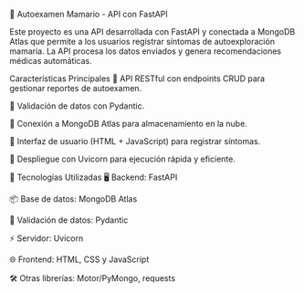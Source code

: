 🌸 Autoexamen Mamario - API con FastAPI

Este proyecto es una API desarrollada con FastAPI y conectada a MongoDB Atlas que permite a los usuarios registrar síntomas de autoexploración mamaria. La API procesa los datos enviados y genera recomendaciones médicas automáticas.

Características Principales
🌸 API RESTful con endpoints CRUD para gestionar reportes de autoexamen.

🌸 Validación de datos con Pydantic.

🌸 Conexión a MongoDB Atlas para almacenamiento en la nube.

🌸 Interfaz de usuario (HTML + JavaScript) para registrar síntomas.

🌸 Despliegue con Uvicorn para ejecución rápida y eficiente.


🚀 Tecnologías Utilizadas
🖥 Backend: FastAPI

📦 Base de datos: MongoDB Atlas

📜 Validación de datos: Pydantic

⚡ Servidor: Uvicorn

🌐 Frontend: HTML, CSS y JavaScript

🛠️ Otras librerías: Motor/PyMongo, requests
